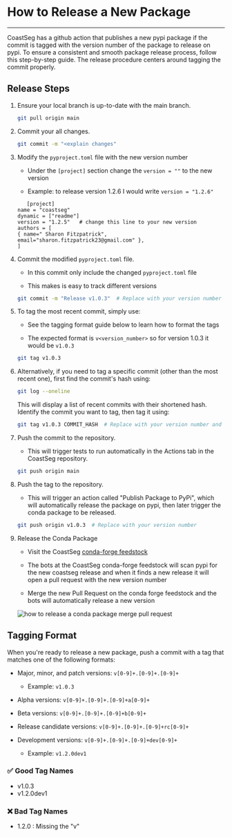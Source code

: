 # How to Release a New Package 

---

CoastSeg has a github action that publishes a new pypi package if the commit is tagged with the version number of the package to release on pypi.
To ensure a consistent and smooth package release process, follow this step-by-step guide. The release procedure centers around tagging the commit properly.


## Release Steps

1. Ensure your local branch is up-to-date with the main branch.

    ```bash
    git pull origin main
    ```

2. Commit your all changes.

    ```bash
    git commit -m "<explain changes"  
    ```

3. Modify the `pyproject.toml` file with the new version number

   - Under the `[project]` section change the `version = ""` to the new version

   - Example: to release version 1.2.6 I would write `version = "1.2.6"`

   ```
      [project]
   name = "coastseg"
   dynamic = ["readme"]
   version = "1.2.5"   # change this line to your new version
   authors = [
   { name=" Sharon Fitzpatrick", email="sharon.fitzpatrick23@gmail.com" },
   ]
   ```

4. Commit the modified `pyproject.toml` file.

   - In this commit only include the changed `pyproject.toml` file

   - This makes is easy to track different versions

    ```bash
    git commit -m "Release v1.0.3"  # Replace with your version number
    ```

5. To tag the most recent commit, simply use:

   - See the tagging format guide below to learn how to format the tags

   - The expected format is `v<version_number>` so for version 1.0.3 it would be `v1.0.3`

    ```bash
    git tag v1.0.3
    ```

6. Alternatively, if you need to tag a specific commit (other than the most recent one), first find the commit's hash using:

    ```bash
    git log --oneline
    ```

    This will display a list of recent commits with their shortened hash. Identify the commit you want to tag, then tag it using:

    ```bash
    git tag v1.0.3 COMMIT_HASH  # Replace with your version number and the appropriate commit hash
    ```

7. Push the commit to the repository.

    - This will trigger tests to run automatically in the Actions tab in the CoastSeg repository.

    ```bash
    git push origin main
    ```

8. Push the tag to the repository.

    - This will trigger an action called "Publish Package to PyPi", which will automatically release the package on pypi, then later trigger the conda package to be released.

    ```bash
    git push origin v1.0.3  # Replace with your version number
    ```

9. Release the Conda Package

    - Visit the CoastSeg [conda-forge feedstock](https://github.com/conda-forge/coastseg-feedstock)

    - The bots at the CoastSeg conda-forge feedstock will scan pypi for the new coastseg release and when it finds a new release it will open a pull request with the new version number

    - Merge the new Pull Request on the conda forge feedstock and the bots will automatically release a new version

   
   ![how to release a conda package merge pull request](https://github.com/user-attachments/assets/b096e3b2-f200-4ca8-932b-05f511e79226)

## Tagging Format

When you're ready to release a new package, push a commit with a tag that matches one of the following formats:

- Major, minor, and patch versions: `v[0-9]+.[0-9]+.[0-9]+`

  - Example: `v1.0.3`

- Alpha versions: `v[0-9]+.[0-9]+.[0-9]+a[0-9]+`

- Beta versions: `v[0-9]+.[0-9]+.[0-9]+b[0-9]+`

- Release candidate versions: `v[0-9]+.[0-9]+.[0-9]+rc[0-9]+`

- Development versions: `v[0-9]+.[0-9]+.[0-9]+dev[0-9]+`
  - Example: `v1.2.0dev1`

### ✅ Good Tag Names

- v1.0.3
- v1.2.0dev1

### ❌ Bad Tag Names

- 1.2.0 : Missing the "v"